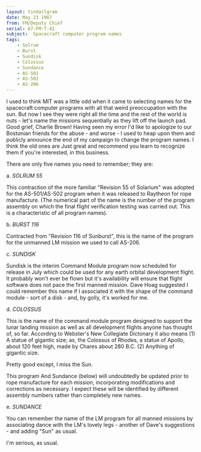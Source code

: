 ```yaml
---
layout: tindallgram
date: May 23 1967 
from: FM/Deputy Chief
serial: 67-FM-T-41
subject:  Spacecraft computer program names
tags:
    - Solrum
    - Burst
    - Sundisk
    - Colossus
    - Sundance
    - AS-501
    - AS-502
    - AS-206
---
```

I used to think MIT was a little odd when it came to selecting names for the 
spacecraft computer programs with all that weird preoccupation with the sun.
But now I see they were right all the time and the rest of the world is nuts - let's name the missions sequentially as they lift off the launch pad.
Good grief, Charlie Brown! Having seen my error I'd like to apologize to 
our Bostonian friends for the abuse - and worse - I used to heap upon them
and publicly announce the end of my campaign to change the program names. I 
think the old ones are Just great and recommend you learn to recognize them if you're interested, in this business.

There are only five names you need to remember; they are:

a. _SOLRUM 55_

This contraction of the more familiar "Revision 55 of Solarium" was
adopted for the AS-501/AS-502 program when it was released to Raytheon for
rope manufacture. (The numerical part of the name is the number of the
program assembly on which the final flight verification testing was carried 
out. This is a characteristic of all program names).

b. _BURST 116_

Contracted from "Revision 116 of Sunburst", this is the name of the program for the unmanned LM mission we used to call AS-206.

c. _SUNDISK_

Sundisk is the interim Command Module program now scheduled for release in July which could be used for any earth orbital development flight. 
It probably won't ever be flown but it's availability will ensure that flight 
software does not pace the first manned mission. Dave Hoag suggested I 
could remember this name if I associated it with the shape of the command 
module - sort of a disk - and, by golly, it's worked for me.

d. _COLOSSUS_

This is the name of the command module program designed to support the lunar landing mission as well as all development flights anyone has
thought of, so far. According to Webster's New Collegiate Dictonary it
also means (1) A statue of gigantic size; as, the Colossus of Rhodes, a
statue of Apollo, about 120 feet high, made by Chares about 280 B.C. 
(2) Anything of gigantic size.

Pretty good except, I miss the Sun.

This program And Sundance (below) will undoubtedly be updated prior to rope 
manufacture for each mission, incorporating modifications and corrections 
as necessary. I expect these will be identified by different assembly numbers 
rather than completely new names.

e. _SUNDANCE_

You can remember the name of the LM program for all manned missions
by associating dance with the LM's lovely legs - another of Dave's suggestions - 
and adding "Sun" as usual.

I'm serious, as usual.